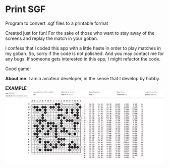 # Print SGF

Program to convert .sgf files to a printable format

Created just for fun! For the sake of those who want to stay away of the screens and replay the match in your goban.

I confess that I coded this app with a little haste in order to play matches in my goban. So, sorry if the code is not polished. And you may contact me for any bugs. 
If someone gets interested in this app, I might refactor the code.

Good game!

**About me**: I am a amateur developer, in the sense that I develop by hobby. 


**EXAMPLE**
![Example](/assets/example.png)
